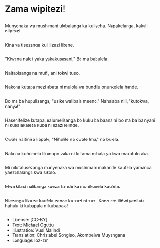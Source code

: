 # Zama wipitezi!

##
Munyenaka wa mushimani ulobalanga ka kuliyeha. Napakelanga, kakuli niipitezi.

##
Kina ya tisezanga kuli lizazi likene.

##
"Kiwena naleli yaka yakakusasani," Bo ma babulela.

##
Naitapisanga na muñi, ani tokwi tuso.

##
Nakona kutapa mezi abata ni mulola wa bundilu onunkelela hande.

##
Bo ma ba hupulisanga, "usike walibala meeno." Nahalaba nili, "kutokwa, nanya!"

##
Hasenifelize kutapa, nalumelisanga bo kuku ba baana ni bo ma ba bainyani ni kubalakaleza kuba ni lizazi lelinde.

##
Cwale naitinisa liapalo, "Nihulile na cwale Ima," na bulela.

##
Nakona kuñomela likunupo zaka ni kutama mihala ya kwa makatulo aka.

##
Mi nitotalusezanga munyenaka wa mushimani makande kaufela yamanca yaezahalanga kwa sikolo.

##
Mwa kilasi nalikanga kueza hande ka monikonela kaufela.

##
Niezanga lika ze kaufela zende ka zazi ni zazi. Kono nto iliñwi yenilata hahulu ki kubapala ni kubapala!

##
* License: [CC-BY]
* Text: Michael Oguttu
* Illustration: Vusi Malindi
* Translation: Christabel Songiso, Akombelwa Muyangana
* Language: loz-zm
